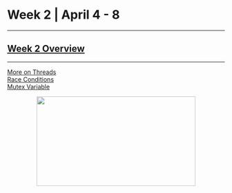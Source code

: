 # Week 2 | April 4 - 8
---

## [Week 2 Overview](https://seattleu.instructure.com/courses/1602598/pages/week-2-synopsis)
---

[More on Threads](pages/thread.md) <br>
[Race Conditions](pages/racecond.md) <br>
[Mutex Variable](/pages/mutex.md)


<p align="center">
  <img width="368" height="207" src="https://www.intel.com/content/dam/www/central-libraries/us/en/images/adobestock-51490712-orginal-rwd.jpg.rendition.intel.web.368.207.jpg">
</p>
